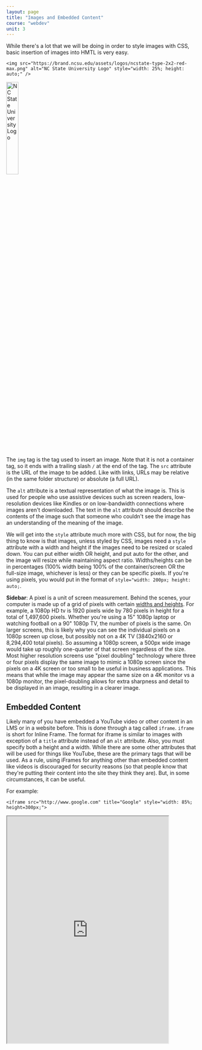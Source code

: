 ```yaml
---
layout: page
title: "Images and Embedded Content"
course: "webdev"
unit: 3
---
```


While there's a lot that we will be doing in order to style images with CSS, basic insertion of images into HMTL is very easy.

	<img src="https://brand.ncsu.edu/assets/logos/ncstate-type-2x2-red-max.png" alt="NC State University Logo" style="width: 25%; height: auto;" />

<img src="https://brand.ncsu.edu/assets/logos/ncstate-type-2x2-red-max.png" alt="NC State University Logo" style="width: 25%; height: auto;" />

The ```img``` tag is the tag used to insert an image. Note that it is not a container tag, so it ends with a trailing slash ```/``` at the end of the tag. The ```src``` attribute is the URL of the image to be added. Like with links, URLs may be relative (in the same folder structure) or absolute (a full URL).

The ```alt``` attribute is a textual representation of what the image is. This is used for people who use assistive devices such as screen readers, low-resolution devices like Kindles or on low-bandwidth connections where images aren't downloaded. The text in the ```alt``` attribute should describe the contents of the image such that someone who couldn't see the image has an understanding of the meaning of the image. 

We will get into the ```style``` attribute much more with CSS, but for now, the big thing to know is that images, unless styled by CSS, images need a ```style``` attribute with a width and height if the images need to be resized or scaled down. You can put either width OR height, and put auto for the other, and the image will resize while maintaining aspect ratio. Widths/heights can be in percentages (100% width being 100% of the container/screen OR the full-size image, whichever is less) or they can be specific pixels. If you're using pixels, you would put in the format of ```style="width: 200px; height: auto;```.

**Sidebar**: A pixel is a unit of screen measurement. Behind the scenes, your computer is made up of a grid of pixels with certain [widths and heights](https://www.droidviews.com/screen-resolution-sizes-hd-fhd-qhd-uhd-4k-5k-8k/). For example, a 1080p HD tv is 1920 pixels wide by 780 pixels in height for a total of 1,497,600 pixels. Whether you're using a 15" 1080p laptop or watching football on a 90" 1080p TV, the number of pixels is the same. On larger screens, this is likely why you can see the individual pixels on a 1080p screen up close, but possibly not on a 4K TV (3840x2160 or 8,294,400 total pixels). So assuming a 1080p screen, a 500px wide image would take up roughly one-quarter of that screen regardless of the size. Most higher resolution screens use "pixel doubling" technology where three or four pixels display the same image to mimic a 1080p screen since the pixels on a 4K screen or too small to be useful in business applications. This means that while the image may appear the same size on a 4K monitor vs a 1080p monitor, the pixel-doubling allows for extra sharpness and detail to be displayed in an image, resulting in a clearer image.

## Embedded Content
Likely many of you have embedded a YouTube video or other content in an LMS or in a website before. This is done through a tag called ```iframe```. ```iframe``` is short for Inline Frame. The format for iframe is similar to images with exception of a ```title``` attribute instead of an ```alt``` attribute. Also, you must specify both a height and a width. While there are some other attributes that will be used for things like YouTube, these are the primary tags that will be used. As a rule, using iFrames for anything other than embedded content like videos is discouraged for security reasons (so that people know that they're putting their content into the site they think they are). But, in some circumstances, it can be useful. 

For example: 

	<iframe src="http://www.google.com" title="Google" style="width: 85%; height=300px;">

<iframe src="https://www.google.com" title="Google" style="width: 85%; height: 600px;">